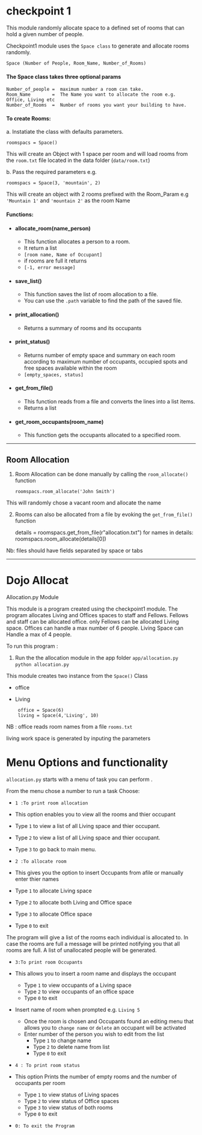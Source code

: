 # checkpoint 1




This module  randomly allocate space to a defined set of rooms
that can hold a given number of people.

Checkpoint1 module uses the `Space class` to generate and allocate rooms randomly.
	
	Space (Number of People, Room_Name, Number_of_Rooms)

#### The Space class takes three optional params

	
	Number_of_people =  maximum number a room can take.
	Room_Name 		 =  The Name you want to allocate the room e.g. Office, Living etc
	Number_of_Rooms  =  Number of rooms you want your building to have. 
	

#### To create Rooms:

a. Instatiate the class with defaults parameters.
	
	roomspacs = Space()
	

This will create an Object with 1 space per room and will load rooms from the `room.txt` file located 
in the data folder (`data/room.txt`)

b. Pass the required parameters e.g.

	
	roomspacs = Space(3, 'mountain', 2)
	


This will create an object with 2 rooms prefixed with the Room_Param e.g `'Mountain 1'` and `'mountain 2'` as the room Name

#### Functions:

* #### allocate_room(name_person)
	* This function allocates a person to a room.
	* It return a list 
	 * `[room name, Name of Occupant]`
	* if rooms are full it returns 
	 * `[-1, error message]`
* #### save_list()
	* This function saves the list of room allocation to a file.
	* You can use the `.path` variable to find the path of the saved file.

* #### print_allocation()
	* Returns a summary of rooms and its occupants

* #### print_status()
	* Returns number of empty space and summary on each room according to 
	maximum number of occupants, occupied spots and free spaces available within the room
	 * `[empty_spaces, status]`

* #### get_from_file()
	* This function reads from a file and converts the lines into a list items.
	 * Returns a list

* #### get_room_occupants(room_name)
	- This function gets the occupants allocated to a specified room. 

----------------------------------------------------------------------------------

## Room Allocation

1. Room Allocation can be done manually by calling the `room_allocate()` function

 	`roomspacs.room_allocate('John Smith')`

  This will randomly chose a vacant room and allocate the name 

2. Rooms can also be allocated from a file by evoking the `get_from_file()` function
	

	 details = roomspacs.get_from_file(r"allocation.txt")
	  for names in details:
	 		roomspacs.room_allocate(details[0])


Nb: files should have fields separated by space or tabs

---------------------------------------------------------------------------

 
# Dojo  Allocat

Allocation.py Module

This module is a program created using the checkpoint1 module.
The program allocates Living and Offices spaces to staff 
and Fellows.
Fellows and staff can be allocated office.
only Fellows can be allocated Living space.
Offices can handle a max number of 6 people.
Living Space can Handle a max of 4 people.

To run this program :
1. Run the the allocation module in the app folder 	`app/allocation.py`
 		`python allocation.py`

 This module creates two instance from the `Space()` Class
 * office
 * Living

 

		office = Space(6)
		living = Space(4,'Living', 10)

 NB : office reads room names from a file `rooms.txt`

 living work space is generated by inputing the parameters

# Menu Options and functionality

`allocation.py` starts with a menu of task you can perform .
 		
From the menu chose a number to run a task 
Choose:

* `1 :To print room allocation`
 * This option enables you to view all the rooms and thier occupant
  * Type `1`  to view a list of all Living space and thier occupant.
   * Type `2`  to view a list of all Living space and thier occupant.
   * Type `3`  to  go back to main menu.

* `2 :To allocate room`
 * This gives you the option to insert Occupants from afile or manually enter thier names
  * Type `1` to allocate Living space
   * Type `2` to allocate both Living and Office space
   * Type `3` to allocate  Office space
   * Type `0` to exit
   
   The program will give a list of the rooms each individual is allocated to.
   In case the rooms are full a message will be printed notifying you that all
   rooms are full. A list of unallocated people will be generated.

* `3:To print room Occupants` 
 * This allows you to insert a room name and displays the occupant	
   * Type `1` to view occupants of a Living space
   * Type `2` to view occupants of an office space
   * Type `0` to exit 

* Insert name of room when prompted e.g. `Living 5`

	 * Once the room is chosen and Occupants found an editing menu that allows you to `change name` or `delete` an occupant will be activated
	 * Enter number of the person you wish to edit from the list
	   * Type `1`  to change name 
	   * Type `2`  to delete name from list
	   * Type `0`  to exit

* `4 : To print room status`
 * This option Prints the number of empty rooms and the number of occupants per room
    * Type `1` to view status of  Living spaces
    * Type `2` to view status of  Office spaces
    * Type `3` to view status of both rooms
    * Type `0` to exit 

* `0: To exit the Program`

 


			
